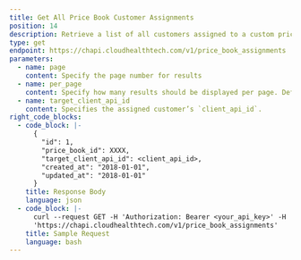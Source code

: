 ```yaml
---
title: Get All Price Book Customer Assignments
position: 14
description: Retrieve a list of all customers assigned to a custom price book.
type: get
endpoint: https://chapi.cloudhealthtech.com/v1/price_book_assignments
parameters:
  - name: page
    content: Specify the page number for results
  - name: per_page
    content: Specify how many results should be displayed per page. Default value is 30.
  - name: target_client_api_id
    content: Specifies the assigned customer’s `client_api_id`.
right_code_blocks:
  - code_block: |-
      {
        "id": 1,
        "price_book_id": XXXX,
        "target_client_api_id": <client_api_id>,
        "created_at": "2018-01-01",
        "updated_at": "2018-01-01"
      }
    title: Response Body
    language: json
  - code_block: |-
      curl --request GET -H 'Authorization: Bearer <your_api_key>' -H 'Content-Type: application/json'
      'https://chapi.cloudhealthtech.com/v1/price_book_assignments'
    title: Sample Request
    language: bash
---
```

